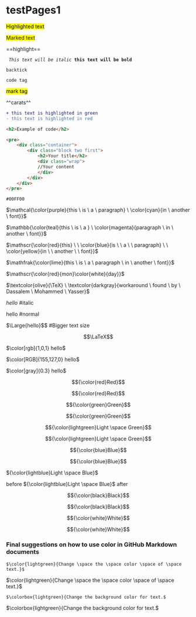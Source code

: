 # testPages1

<mark style="background-color: #FFFF00">Highlighted text</mark>

<span style="background-color: #FFFF00">Marked text</span>

==highlight==

<code> <i>This text will be italic</i> <b>this text will be bold</b> </code>

`backtick`

<code>code tag</code>

<mark>mark tag</mark>

^^carats^^

```diff
+ this text is highlighted in green
- this text is highlighted in red
```
```html
<h2>Example of code</h2>

<pre>
    <div class="container">
        <div class="block two first">
            <h2>Your title</h2>
            <div class="wrap">
            //Your content
            </div>
        </div>
    </div>
</pre>
```

`#00FF00`

$\mathcal{\color{purple}{this \ is \ a \ paragraph} \ \color{cyan}{in \ another \ font}}$

$\mathbb{\color{teal}{this \ is \ a } \ \color{magenta}{paragraph \ in \ another \ font}}$

$\mathscr{\color{red}{this} \ \ \color{blue}{is \ \ a \ \ paragraph} \ \ \color{yellow}{in \ \ another \ \ font}}$

$\mathfrak{\color{lime}{this \ is \ a \ paragraph \ in \ another \ font}}$

$\mathscr{\color{red}{mon}\color{white}{day}}$

$\textcolor{olive}{\TeX} \ \textcolor{darkgray}{workaround \ found \ by \ Dassalem \ Mohammed \ Yasser}$

$\textit{hello}$  #italic

$\text{hello}$    #normal

$\Large{hello}$$   #Bigger text size

$$\LaTeX$$

$\color[rgb]{1,0,1} hello$

$\color[RGB]{155,127,0} hello$

$\color[gray]{0.3} hello$

$${\color{red}Red}$$	

$${\color{red}Red}$$

$${\color{green}Green}$$	

$${\color{green}Green}$$

$${\color{lightgreen}Light \space Green}$$	

$${\color{lightgreen}Light \space Green}$$

$${\color{blue}Blue}$$	

$${\color{blue}Blue}$$

${\color{lightblue}Light \space Blue}$

before ${\color{lightblue}Light \space Blue}$ after

$${\color{black}Black}$$	

$${\color{black}Black}$$

$${\color{white}White}$$	

$${\color{white}White}$$

### Final suggestions on how to use color in GitHub Markdown documents

`$\color{lightgreen}{Change \space the \space color \space of \space text.}$`

$\color{lightgreen}{Change \space the \space color \space of \space text.}$

`$\colorbox{lightgreen}{Change the background color for text.$`

$\colorbox{lightgreen}{Change the background color for text.$
